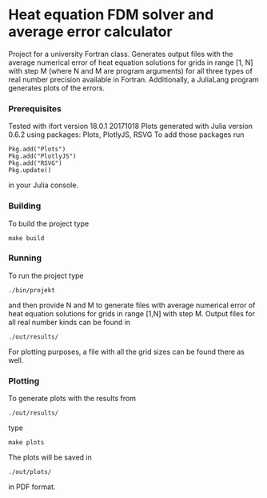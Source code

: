 # Heat equation FDM solver and average error calculator
Project for a university Fortran class.
Generates output files with the average numerical error of heat equation solutions for grids in range [1, N] with step M (where N and M are program arguments) for all three types of real number precision available in Fortran. Additionally, a JuliaLang program generates plots of the errors.

### Prerequisites
Tested with ifort version 18.0.1 20171018
Plots generated with Julia version 0.6.2 using packages: Plots, PlotlyJS, RSVG
To add those packages run
```
Pkg.add("Plots")
Pkg.add("PlotlyJS")
Pkg.add("RSVG")
Pkg.update()
```
in your Julia console.

### Building
To build the project type
```
make build
```

### Running
To run the project type
```
./bin/projekt
```
and then provide N and M to generate files with average numerical error of heat equation solutions for grids in range [1,N] with step M. Output files for all real number kinds can be found in
```
./out/results/
```
For plotting purposes, a file with all the grid sizes can be found there as well.

### Plotting
To generate plots with the results from 
```
./out/results/
```
type
```
make plots
```
The plots will be saved in 
```
./out/plots/
```
in PDF format.